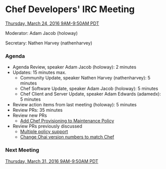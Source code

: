 # Chef Developers' IRC Meeting

[Thursday, March 24, 2016 9AM-9:50AM PDT](http://everytimezone.com/#2016-3-24,240,cn3)

Moderator:  Adam Jacob (holoway)

Secretary:  Nathen Harvey (nathenharvey)

### Agenda
* Agenda Review, speaker Adam Jacob (holoway): 2 minutes
* Updates: 15 minutes max.
  * Community Update, speaker Nathen Harvey (nathenharvey): 5 minutes
  * Chef Software Update, speaker Adam Jacob (holoway): 5 minutes
  * Chef Client and Server Update, speaker Adam Edwards (adamedx): 5 minutes
* Review action items from last meeting (holoway): 5 minutes
* Review PRs:  35 minutes
* Review new PRs
  - [Add Chef Provisioning to Maintenance Policy](https://github.com/chef/chef/pull/4731)
* Review PRs previously discussed
  - [Multiple policy support](https://github.com/chef/chef-rfc/pull/187)
  - [Change Ohai version numbers to match Chef](https://github.com/chef/chef-rfc/pull/193)

### Next Meeting

[Thursday, March 31, 2016 9AM-9:50AM PDT](http://everytimezone.com/#2016-3-31,240,cn3)
